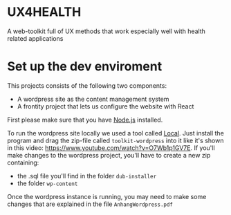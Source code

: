 # UX4HEALTH
A web-toolkit full of UX methods that work especially well with health related applications

# Set up the dev enviroment

This projects consists of the following two components: 
- A wordpress site as the content management system
- A frontity project that lets us configure the website with React

First please make sure that you have [Node.js](https://nodejs.org/en/) installed.

To run the wordpress site locally we used a tool called [Local](https://localwp.com/). Just install the program and drag the zip-file called `toolkit-wordpress` into it like it's shown in this video: https://www.youtube.com/watch?v=O7Wb1p1GV7E. If you'll make changes to the wordpress project, you'll have to create a new zip containing: 
- the .sql file you'll find in the folder `dub-installer`
- the folder `wp-content`

Once the wordpress instance is running, you may need to make some changes that are explained in the file `AnhangWordpress.pdf`
